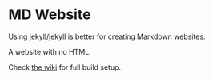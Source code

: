 # MD Website

Using [jekyll/jekyll](https://github.com/jekyll/jekyll) is better for creating Markdown websites. 

A website with no HTML. 

Check [the wiki](https://github.com/AmixemHello/full-md-website/wiki) for full build setup. 
